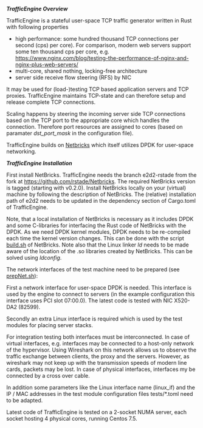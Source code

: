 _**TrafficEngine Overview**_

TrafficEngine is a stateful user-space TCP traffic generator written in Rust with following properties
* high performance: some hundred thousand TCP connections per second (cps) per core). For comparison, modern web servers support some ten thousand cps per core, e.g. https://www.nginx.com/blog/testing-the-performance-of-nginx-and-nginx-plus-web-servers/
* multi-core, shared nothing, locking-free architecture 
* server side receive flow steering (RFS) by NIC

It may be used for (load-)testing  TCP based application servers and TCP proxies. TrafficEngine maintains TCP-state and can therefore setup and release complete TCP connections.

Scaling happens by steering the incoming server side TCP connections based on the TCP port to the appropriate core which handles the connection.  Therefore port resources are assigned to cores (based on paramater _dst_port_mask_ in the configuration file).    

TrafficEngine builds on [Netbricks](https://github.com/NetSys/NetBricks) which itself utilizes DPDK for user-space networking.

_**TrafficEngine Installation**_

First install NetBricks. TrafficEngine needs the branch e2d2-rstade from the fork at https://github.com/rstade/Netbricks. The required NetBricks version is tagged (starting with v0.2.0). Install NetBricks locally on your (virtual) machine by following the description of NetBricks. The (relative) installation path of e2d2 needs to be updated in the dependency section of Cargo.toml of TrafficEngine. 

Note, that a local installation of NetBricks is necessary as it includes DPDK and some C-libraries for interfacing the Rust code of NetBricks with the DPDK. As we need DPDK kernel modules, DPDK needs to be re-compiled each time the kernel version changes. This can be done with the script [build.sh](https://github.com/rstade/NetBricks/blob/e2d2-0-1-1/build.sh) of NetBricks. Note also that the Linux linker _ld_ needs to be made aware of the location of the .so libraries created by NetBricks. This can be solved using _ldconfig_.

The network interfaces of the test machine need to be prepared (see [prepNet.sh](https://github.com/silverengine-de/proxyengine/blob/master/prepNet.sh)): 

First a network interface for user-space DPDK is needed. This interface is used by the engine to connect to servers (in the example configuration this interface uses PCI slot 07:00.0). The latest code is tested with NIC X520-DA2 (82599).

Secondly an extra Linux interface is required which is used by the test modules for placing server stacks.

For integration testing both interfaces must be interconnected. In case of virtual interfaces, e.g. interfaces may be connected to a host-only network of the hypervisor. Using Wireshark on this network allows us to observe the traffic exchange between clients, the proxy and the servers. However, as wireshark may not keep up with the transmission speeds of modern line cards, packets may be lost. In case of physical interfaces, interfaces my be connected by a cross over cable.

In addition some parameters like the Linux interface name (linux_if) and the IP / MAC addresses in the test module configuration files  tests/*.toml need to be adapted. 

Latest code of TrafficEngine is tested on a 2-socket NUMA server, each socket hosting 4 physical cores, running Centos 7.5.


